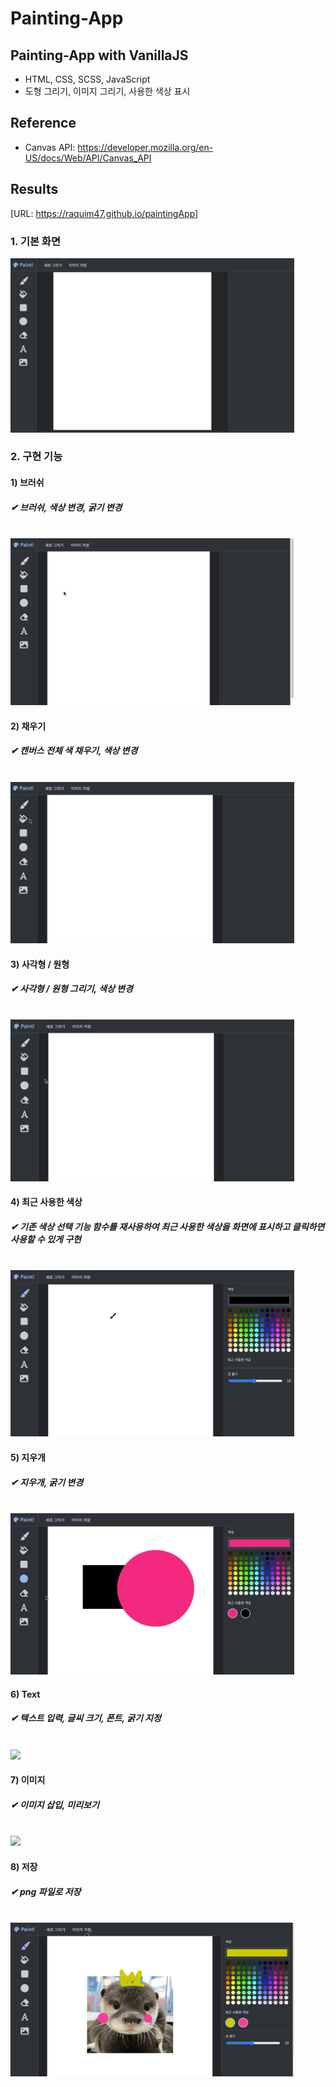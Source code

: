# Painting-App
## Painting-App with VanillaJS
- HTML, CSS, SCSS, JavaScript
- 도형 그리기, 이미지 그리기, 사용한 색상 표시 

## Reference
- Canvas API: https://developer.mozilla.org/en-US/docs/Web/API/Canvas_API

## Results
[URL: https://raquim47.github.io/paintingApp]
<div>
  <h3>1. 기본 화면</h3>
  
  <img width="90%" src="https://raw.githubusercontent.com/raquim47/data/main/painting-app/paintingapp01.png" />
  
  <h3>2. 구현 기능</h3>
  <h4>1) 브러쉬</h4>
  <h5>✔ 브러쉬, 색상 변경, 굵기 변경</h5><br/>
  
  <img width="90%" src="https://raw.githubusercontent.com/raquim47/data/main/painting-app/paintingapp02.gif" />
  
  <h4>2) 채우기</h4>
  <h5>✔ 캔버스 전체 색 채우기, 색상 변경</h5><br/>
  
  <img width="90%" src="https://raw.githubusercontent.com/raquim47/data/main/painting-app/paintingapp03.gif" />
  
  
  <h4>3) 사각형 / 원형</h4>
  <h5>✔ 사각형 / 원형 그리기, 색상 변경</h5><br/>
  
  <img width="90%" src="https://raw.githubusercontent.com/raquim47/data/main/painting-app/paintingapp04.gif" />

  <h4>4) 최근 사용한 색상</h4>
  <h5>✔ 기존 색상 선택 기능 함수를 재사용하여 최근 사용한 색상을 화면에 표시하고 클릭하면 사용할 수 있게 구현</h5><br/>
  
  <img width="90%" src="https://raw.githubusercontent.com/raquim47/data/main/painting-app/paintingapp05.gif" />

  <h4>5) 지우개</h4>
  <h5>✔ 지우개, 굵기 변경</h5><br/>
  
  <img width="90%" src="https://raw.githubusercontent.com/raquim47/data/main/painting-app/paintingapp06.gif" />


  <h4>6) Text</h4>
  <h5>✔ 텍스트 입력, 글씨 크기, 폰트, 굵기 지정</h5><br/>
  
  <img width="90%" src="https://raw.githubusercontent.com/raquim47/data/main/painting-app/paintingapp07.gif" />

  <h4>7) 이미지</h4>
  <h5>✔ 이미지 삽입, 미리보기</h5><br/>
  
  <img width="90%" src="https://raw.githubusercontent.com/raquim47/data/main/painting-app/paintingapp08.gif" />
  
  
  <h4>8) 저장</h4>
  <h5>✔ png 파일로 저장</h5><br/>
  
  <img width="90%" src="https://raw.githubusercontent.com/raquim47/data/main/painting-app/paintingapp09.gif" />
</div>